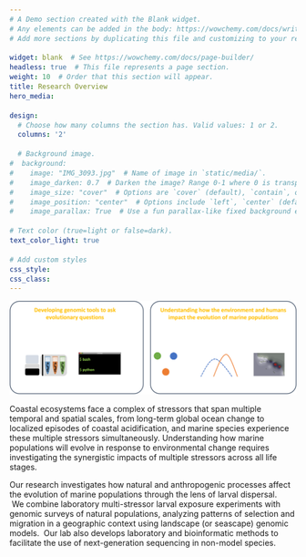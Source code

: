 ```yaml
---
# A Demo section created with the Blank widget.
# Any elements can be added in the body: https://wowchemy.com/docs/writing-markdown-latex/
# Add more sections by duplicating this file and customizing to your requirements.

widget: blank  # See https://wowchemy.com/docs/page-builder/
headless: true  # This file represents a page section.
weight: 10  # Order that this section will appear.
title: Research Overview
hero_media: 

design:
  # Choose how many columns the section has. Valid values: 1 or 2.
  columns: '2'

  # Background image.
#  background:
#    image: "IMG_3093.jpg"  # Name of image in `static/media/`.
#    image_darken: 0.7  # Darken the image? Range 0-1 where 0 is transparent and 1 is opaque.
#    image_size: "cover"  # Options are `cover` (default), `contain`, or `actual` size.
#    image_position: "center"  # Options include `left`, `center` (default), or `right`.
#    image_parallax: True  # Use a fun parallax-like fixed background effect? true/false
  
# Text color (true=light or false=dark).
text_color_light: true

# Add custom styles
css_style:
css_class: 
---
```


![img](RO.png)


Coastal ecosystems face a complex of stressors that span multiple temporal and spatial scales, from long-term global ocean change to localized episodes of coastal acidification, and marine species experience these multiple stressors simultaneously. Understanding how marine populations will evolve in response to environmental change requires investigating the synergistic impacts of multiple stressors across all life stages.

Our research investigates how natural and anthropogenic processes affect the evolution of marine populations through the lens of larval dispersal.  We combine laboratory multi-stressor larval exposure experiments with genomic surveys of natural populations, analyzing patterns of selection and migration in a geographic context using landscape (or seascape) genomic models.  Our lab also develops laboratory and bioinformatic methods to facilitate the use of next-generation sequencing in non-model species.

